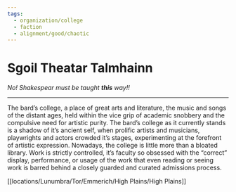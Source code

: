 ```yaml
---
tags:
  - organization/college
  - faction
  - alignment/good/chaotic
---
```

# Sgoil Theatar Talmhainn
*No! Shakespear must be taught **this** way!!*
___
The bard’s college, a place of great arts and literature, the music and songs of the distant ages, held within the vice grip of academic snobbery and the compulsive need for artistic purity. The bard’s college as it currently stands is a shadow of it’s ancient self, when prolific artists and musicians, playwrights and actors crowded it’s stages, experimenting at the forefront of artistic expression. Nowadays, the college is little more than a bloated library. Work is strictly controlled, it’s faculty so obsessed with the “correct” display, performance, or usage of the work that even reading or seeing work is barred behind a closely guarded and curated admissions process.

[[locations/Lunumbra/Tor/Emmerich/High Plains/High Plains]]